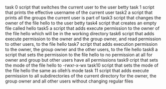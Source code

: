 task 0 script that switches the current user to the user betty
task 1 script that prints the effective username of the current user
task2 a script that prints all the groups the current user is part of
task3 script that changes the owner of the file hello to the user betty
task4 script that creates an empty file called hello
task5 a script that adds execute permission to the owner of the file hello which will be in the working directory
task6 script that adds execute permission to the owner and the group owner, and read permission to other users, to the file hello
task7 script that adds execution permission to the owner, the group owner and the other users, to the file hello
task8 a script that sets the permission to the file hello to no permission at all for owner and group but other users have all permissions
task9 cript that sets the mode of the file hello to -rwxr-x-wx
task10 script that sets the mode of the file hello the same as olleh’s mode
task 11 script that adds execute permission to all subdirectories of the current directory for the owner, the group owner and all other users without changing regular files 
